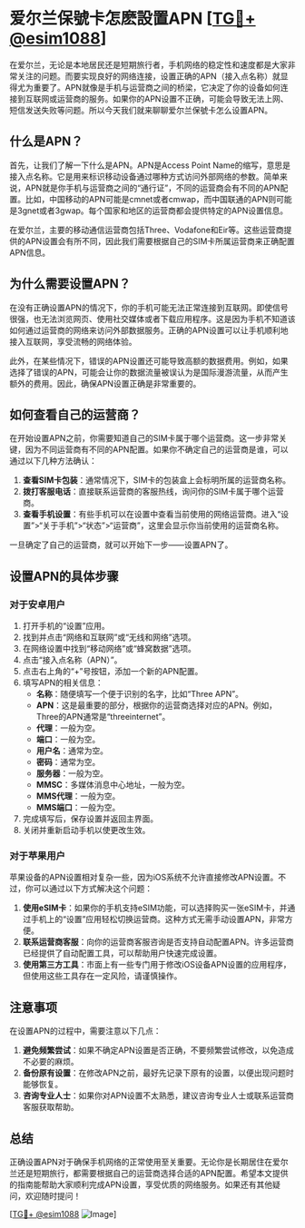 # 爱尔兰保號卡怎麽設置APN [[TG💪+ @esim1088](https://t.me/s/esim1088)]

在爱尔兰，无论是本地居民还是短期旅行者，手机网络的稳定性和速度都是大家非常关注的问题。而要实现良好的网络连接，设置正确的APN（接入点名称）就显得尤为重要了。APN就像是手机与运营商之间的桥梁，它决定了你的设备如何连接到互联网或运营商的服务。如果你的APN设置不正确，可能会导致无法上网、短信发送失败等问题。所以今天我们就来聊聊爱尔兰保號卡怎么设置APN。

## 什么是APN？

首先，让我们了解一下什么是APN。APN是Access Point Name的缩写，意思是接入点名称。它是用来标识移动设备通过哪种方式访问外部网络的参数。简单来说，APN就是你手机与运营商之间的“通行证”，不同的运营商会有不同的APN配置。比如，中国移动的APN可能是cmnet或者cmwap，而中国联通的APN则可能是3gnet或者3gwap。每个国家和地区的运营商都会提供特定的APN设置信息。

在爱尔兰，主要的移动通信运营商包括Three、Vodafone和Eir等。这些运营商提供的APN设置会有所不同，因此我们需要根据自己的SIM卡所属运营商来正确配置APN信息。

## 为什么需要设置APN？

在没有正确设置APN的情况下，你的手机可能无法正常连接到互联网。即使信号很强，也无法浏览网页、使用社交媒体或者下载应用程序。这是因为手机不知道该如何通过运营商的网络来访问外部数据服务。正确的APN设置可以让手机顺利地接入互联网，享受流畅的网络体验。

此外，在某些情况下，错误的APN设置还可能导致高额的数据费用。例如，如果选择了错误的APN，可能会让你的数据流量被误认为是国际漫游流量，从而产生额外的费用。因此，确保APN设置正确是非常重要的。

## 如何查看自己的运营商？

在开始设置APN之前，你需要知道自己的SIM卡属于哪个运营商。这一步非常关键，因为不同运营商有不同的APN配置。如果你不确定自己的运营商是谁，可以通过以下几种方法确认：

1. **查看SIM卡包装**：通常情况下，SIM卡的包装盒上会标明所属的运营商名称。
2. **拨打客服电话**：直接联系运营商的客服热线，询问你的SIM卡属于哪个运营商。
3. **查看手机设置**：有些手机可以在设置中查看当前使用的网络运营商。进入“设置”>“关于手机”>“状态”>“运营商”，这里会显示你当前使用的运营商名称。

一旦确定了自己的运营商，就可以开始下一步——设置APN了。

## 设置APN的具体步骤

### 对于安卓用户

1. 打开手机的“设置”应用。
2. 找到并点击“网络和互联网”或“无线和网络”选项。
3. 在网络设置中找到“移动网络”或“蜂窝数据”选项。
4. 点击“接入点名称（APN）”。
5. 点击右上角的“+”号按钮，添加一个新的APN配置。
6. 填写APN的相关信息：
   - **名称**：随便填写一个便于识别的名字，比如“Three APN”。
   - **APN**：这是最重要的部分，根据你的运营商选择对应的APN。例如，Three的APN通常是“threeinternet”。
   - **代理**：一般为空。
   - **端口**：一般为空。
   - **用户名**：通常为空。
   - **密码**：通常为空。
   - **服务器**：一般为空。
   - **MMSC**：多媒体消息中心地址，一般为空。
   - **MMS代理**：一般为空。
   - **MMS端口**：一般为空。
7. 完成填写后，保存设置并返回主界面。
8. 关闭并重新启动手机以使更改生效。

### 对于苹果用户

苹果设备的APN设置相对复杂一些，因为iOS系统不允许直接修改APN设置。不过，你可以通过以下方式解决这个问题：

1. **使用eSIM卡**：如果你的手机支持eSIM功能，可以选择购买一张eSIM卡，并通过手机上的“设置”应用轻松切换运营商。这种方式无需手动设置APN，非常方便。
2. **联系运营商客服**：向你的运营商客服咨询是否支持自动配置APN。许多运营商已经提供了自动配置工具，可以帮助用户快速完成设置。
3. **使用第三方工具**：市面上有一些专门用于修改iOS设备APN设置的应用程序，但使用这些工具存在一定风险，请谨慎操作。

## 注意事项

在设置APN的过程中，需要注意以下几点：

1. **避免频繁尝试**：如果不确定APN设置是否正确，不要频繁尝试修改，以免造成不必要的麻烦。
2. **备份原有设置**：在修改APN之前，最好先记录下原有的设置，以便出现问题时能够恢复。
3. **咨询专业人士**：如果你对APN设置不太熟悉，建议咨询专业人士或联系运营商客服获取帮助。

## 总结

正确设置APN对于确保手机网络的正常使用至关重要。无论你是长期居住在爱尔兰还是短期旅行，都需要根据自己的运营商选择合适的APN配置。希望本文提供的指南能帮助大家顺利完成APN设置，享受优质的网络服务。如果还有其他疑问，欢迎随时提问！

[[TG💪+ @esim1088](https://t.me/s/esim1088) ![Image](https://i.postimg.cc/4NQfJmqS/Snipaste-2025-05-13-00-14-12.png)]